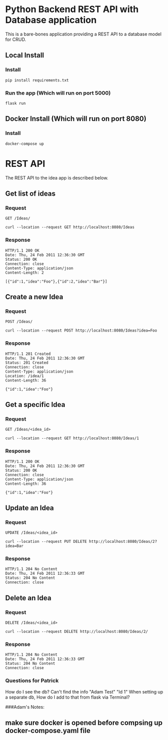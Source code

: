 # Python Backend REST API with Database application

This is a bare-bones application providing a REST
API to a database model for CRUD.

## Local Install

### Install

    pip install requirements.txt

### Run the app (Which will run on port 5000)

    flask run

## Docker Install (Which will run on port 8080)

### Install

    docker-compose up

# REST API

The REST API to the idea app is described below.

## Get list of ideas

### Request

`GET /Ideas/`

    curl --location --request GET http://localhost:8080/Ideas

### Response

    HTTP/1.1 200 OK
    Date: Thu, 24 Feb 2011 12:36:30 GMT
    Status: 200 OK
    Connection: close
    Content-Type: application/json
    Content-Length: 2

    [{"id":1,"idea":"Foo"},{"id":2,"idea":"Bar"}]

## Create a new Idea

### Request

`POST /Ideas/`

    curl --location --request POST http://localhost:8080/Ideas?idea=Foo

### Response

    HTTP/1.1 201 Created
    Date: Thu, 24 Feb 2011 12:36:30 GMT
    Status: 201 Created
    Connection: close
    Content-Type: application/json
    Location: /idea/1
    Content-Length: 36

    {"id":1,"idea":"Foo"}

## Get a specific Idea

### Request

`GET /Ideas/<idea_id>`

    curl --location --request GET http://localhost:8080/Ideas/1

### Response

    HTTP/1.1 200 OK
    Date: Thu, 24 Feb 2011 12:36:30 GMT
    Status: 200 OK
    Connection: close
    Content-Type: application/json
    Content-Length: 36

    {"id":1,"idea":"Foo"}

## Update an Idea

### Request

`UPDATE /Ideas/<idea_id>`

    curl --location --request PUT DELETE http://localhost:8080/Ideas/2?idea=Bar

### Response

    HTTP/1.1 204 No Content
    Date: Thu, 24 Feb 2011 12:36:33 GMT
    Status: 204 No Content
    Connection: close

## Delete an Idea

### Request

`DELETE /Ideas/<idea_id>`

    curl --location --request DELETE http://localhost:8080/Ideas/2/

### Response

    HTTP/1.1 204 No Content
    Date: Thu, 24 Feb 2011 12:36:33 GMT
    Status: 204 No Content
    Connection: close

### Questions for Patrick

How do I see the db? Can't find the info "Adam Test" "Id 1"
When setting up a separate db, How do I add to that from flask via Terminal?

###Adam's Notes:

## make sure docker is opened before compsing up docker-compose.yaml file
